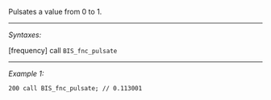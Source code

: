 Pulsates a value from 0 to 1.


---
*Syntaxes:*

[frequency] call `BIS_fnc_pulsate`

---
*Example 1:*

```sqf
200 call BIS_fnc_pulsate; // 0.113001
```